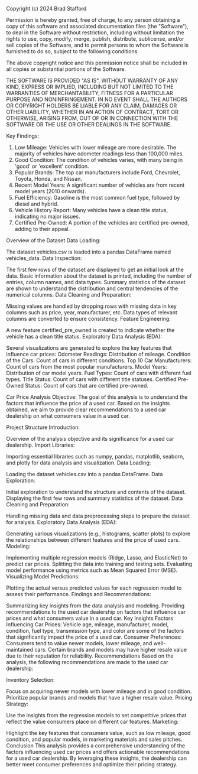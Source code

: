 Copyright (c) 2024 Brad Stafford

Permission is hereby granted, free of charge, to any person obtaining a copy of this software and associated documentation files (the "Software"), to deal in the Software without restriction, including without limitation the rights to use, copy, modify, merge, publish, distribute, sublicense, and/or sell copies of the Software, and to permit persons to whom the Software is furnished to do so, subject to the following conditions:

The above copyright notice and this permission notice shall be included in all copies or substantial portions of the Software.

THE SOFTWARE IS PROVIDED "AS IS", WITHOUT WARRANTY OF ANY KIND, EXPRESS OR IMPLIED, INCLUDING BUT NOT LIMITED TO THE WARRANTIES OF MERCHANTABILITY, FITNESS FOR A PARTICULAR PURPOSE AND NONINFRINGEMENT. IN NO EVENT SHALL THE AUTHORS OR COPYRIGHT HOLDERS BE LIABLE FOR ANY CLAIM, DAMAGES OR OTHER LIABILITY, WHETHER IN AN ACTION OF CONTRACT, TORT OR OTHERWISE, ARISING FROM, OUT OF OR IN CONNECTION WITH THE SOFTWARE OR THE USE OR OTHER DEALINGS IN THE SOFTWARE.


Key Findings:
1. Low Mileage: Vehicles with lower mileage are more desirable. The majority of vehicles have odometer readings less than 100,000 miles.
2. Good Condition: The condition of vehicles varies, with many being in 'good' or 'excellent' condition.
3. Popular Brands: The top car manufacturers include Ford, Chevrolet, Toyota, Honda, and Nissan.
4. Recent Model Years: A significant number of vehicles are from recent model years (2010 onwards).
5. Fuel Efficiency: Gasoline is the most common fuel type, followed by diesel and hybrid.
6. Vehicle History Report: Many vehicles have a clean title status, indicating no major issues.
7. Certified Pre-Owned: A portion of the vehicles are certified pre-owned, adding to their appeal.

Overview of the Dataset
Data Loading:

The dataset vehicles.csv is loaded into a pandas DataFrame named vehicles_data.
Data Inspection:

The first few rows of the dataset are displayed to get an initial look at the data.
Basic information about the dataset is printed, including the number of entries, column names, and data types.
Summary statistics of the dataset are shown to understand the distribution and central tendencies of the numerical columns.
Data Cleaning and Preparation:

Missing values are handled by dropping rows with missing data in key columns such as price, year, manufacturer, etc.
Data types of relevant columns are converted to ensure consistency.
Feature Engineering:

A new feature certified_pre_owned is created to indicate whether the vehicle has a clean title status.
Exploratory Data Analysis (EDA):

Several visualizations are generated to explore the key features that influence car prices:
Odometer Readings: Distribution of mileage.
Condition of the Cars: Count of cars in different conditions.
Top 10 Car Manufacturers: Count of cars from the most popular manufacturers.
Model Years: Distribution of car model years.
Fuel Types: Count of cars with different fuel types.
Title Status: Count of cars with different title statuses.
Certified Pre-Owned Status: Count of cars that are certified pre-owned.



Car Price Analysis
Objective: The goal of this analysis is to understand the factors that influence the price of a used car. Based on the insights obtained, we aim to provide clear recommendations to a used car dealership on what consumers value in a used car.

Project Structure
Introduction:

Overview of the analysis objective and its significance for a used car dealership.
Import Libraries:

Importing essential libraries such as numpy, pandas, matplotlib, seaborn, and plotly for data analysis and visualization.
Data Loading:

Loading the dataset vehicles.csv into a pandas DataFrame.
Data Exploration:

Initial exploration to understand the structure and contents of the dataset.
Displaying the first few rows and summary statistics of the dataset.
Data Cleaning and Preparation:

Handling missing data and data preprocessing steps to prepare the dataset for analysis.
Exploratory Data Analysis (EDA):

Generating various visualizations (e.g., histograms, scatter plots) to explore the relationships between different features and the price of used cars.
Modeling:

Implementing multiple regression models (Ridge, Lasso, and ElasticNet) to predict car prices.
Splitting the data into training and testing sets.
Evaluating model performance using metrics such as Mean Squared Error (MSE).
Visualizing Model Predictions:

Plotting the actual versus predicted values for each regression model to assess their performance.
Findings and Recommendations:

Summarizing key insights from the data analysis and modeling.
Providing recommendations to the used car dealership on factors that influence car prices and what consumers value in a used car.
Key Insights
Factors Influencing Car Prices:
Vehicle age, mileage, manufacturer, model, condition, fuel type, transmission type, and color are some of the factors that significantly impact the price of a used car.
Consumer Preferences:
Consumers tend to value newer models, lower mileage, and well-maintained cars.
Certain brands and models may have higher resale value due to their reputation for reliability.
Recommendations
Based on the analysis, the following recommendations are made to the used car dealership:

Inventory Selection:

Focus on acquiring newer models with lower mileage and in good condition.
Prioritize popular brands and models that have a higher resale value.
Pricing Strategy:

Use the insights from the regression models to set competitive prices that reflect the value consumers place on different car features.
Marketing:

Highlight the key features that consumers value, such as low mileage, good condition, and popular models, in marketing materials and sales pitches.
Conclusion
This analysis provides a comprehensive understanding of the factors influencing used car prices and offers actionable recommendations for a used car dealership. By leveraging these insights, the dealership can better meet consumer preferences and optimize their pricing strategy.

